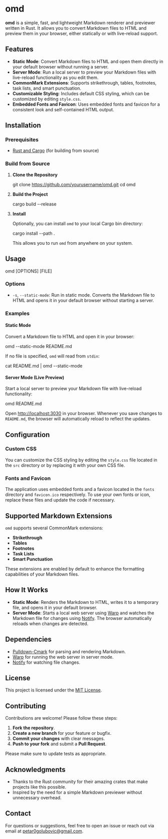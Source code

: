 # omd

**omd** is a simple, fast, and lightweight Markdown renderer and previewer written in Rust. It allows you to convert Markdown files to HTML and preview them in your browser, either statically or with live-reload support.

## Features

- **Static Mode**: Convert Markdown files to HTML and open them directly in your default browser without running a server.
- **Server Mode**: Run a local server to preview your Markdown files with live-reload functionality as you edit them.
- **CommonMark Extensions**: Supports strikethrough, tables, footnotes, task lists, and smart punctuation.
- **Customizable Styling**: Includes default CSS styling, which can be customized by editing `style.css`.
- **Embedded Fonts and Favicon**: Uses embedded fonts and favicon for a consistent look and self-contained HTML output.

## Installation

### Prerequisites

- [Rust and Cargo](https://www.rust-lang.org/tools/install) (for building from source)

### Build from Source

1. **Clone the Repository**

   git clone https://github.com/yourusername/omd.git
   cd omd


2. **Build the Project**

   cargo build --release


3. **Install**

   Optionally, you can install `omd` to your local Cargo bin directory:

   cargo install --path .


   This allows you to run `omd` from anywhere on your system.

## Usage

omd [OPTIONS] [FILE]


### Options

- `-s`, `--static-mode`: Run in static mode. Converts the Markdown file to HTML and opens it in your default browser without starting a server.

### Examples

#### Static Mode

Convert a Markdown file to HTML and open it in your browser:

omd --static-mode README.md


If no file is specified, `omd` will read from `stdin`:

cat README.md | omd --static-mode


#### Server Mode (Live Preview)

Start a local server to preview your Markdown file with live-reload functionality:

omd README.md


Open [http://localhost:3030](http://localhost:3030) in your browser. Whenever you save changes to `README.md`, the browser will automatically reload to reflect the updates.

## Configuration

### Custom CSS

You can customize the CSS styling by editing the `style.css` file located in the `src` directory or by replacing it with your own CSS file.

### Fonts and Favicon

The application uses embedded fonts and a favicon located in the `fonts` directory and `favicon.ico` respectively. To use your own fonts or icon, replace these files and update the code if necessary.

## Supported Markdown Extensions

`omd` supports several CommonMark extensions:

- **Strikethrough**
- **Tables**
- **Footnotes**
- **Task Lists**
- **Smart Punctuation**

These extensions are enabled by default to enhance the formatting capabilities of your Markdown files.

## How It Works

- **Static Mode**: Renders the Markdown to HTML, writes it to a temporary file, and opens it in your default browser.
- **Server Mode**: Starts a local web server using [Warp](https://github.com/seanmonstar/warp) and watches the Markdown file for changes using [Notify](https://github.com/notify-rs/notify). The browser automatically reloads when changes are detected.

## Dependencies

- [Pulldown-Cmark](https://github.com/raphlinus/pulldown-cmark) for parsing and rendering Markdown.
- [Warp](https://github.com/seanmonstar/warp) for running the web server in server mode.
- [Notify](https://github.com/notify-rs/notify) for watching file changes.

## License

This project is licensed under the [MIT License](LICENSE).

## Contributing

Contributions are welcome! Please follow these steps:

1. **Fork the repository**.
2. **Create a new branch** for your feature or bugfix.
3. **Commit your changes** with clear messages.
4. **Push to your fork** and submit a **Pull Request**.

Please make sure to update tests as appropriate.

## Acknowledgments

- Thanks to the Rust community for their amazing crates that make projects like this possible.
- Inspired by the need for a simple Markdown previewer without unnecessary overhead.

## Contact

For questions or suggestions, feel free to open an issue or reach out via email at [petar0golubovic@gmail.com](mailto:petar0golubovic@gmail.com).

